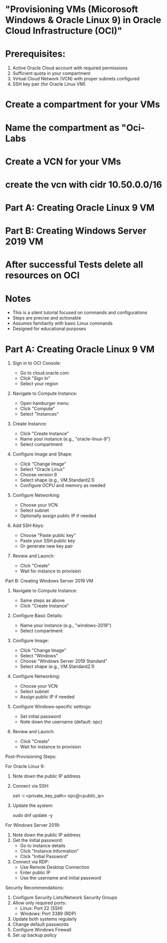 
# "Provisioning VMs (Micorosoft Windows & Oracle Linux 9) in Oracle Cloud Infrastructure (OCI)"
# Prerequisites:
1. Active Oracle Cloud account with required permissions
2. Sufficient quota in your compartment
3. Virtual Cloud Network (VCN) with proper subnets configured
4. SSH key pair (for Oracle Linux VM)


# Create a compartment for your VMs

# Name the compartment as "Oci-Labs

# Create a VCN for your VMs

# create the vcn with cidr 10.50.0.0/16

# Part A: Creating Oracle Linux 9 VM

# Part B: Creating Windows Server 2019 VM

# After successful Tests delete all resources on OCI



# Notes
- This is a silent tutorial focused on commands and configurations
- Steps are precise and actionable
- Assumes familiarity with basic Linux commands
- Designed for educational purposes


# Part A: Creating Oracle Linux 9 VM

1. Sign in to OCI Console:
   - Go to cloud.oracle.com
   - Click "Sign In"
   - Select your region

2. Navigate to Compute Instance:
   - Open hamburger menu
   - Click "Compute"
   - Select "Instances"

3. Create Instance:
   - Click "Create Instance"
   - Name your instance (e.g., "oracle-linux-9")
   - Select compartment

4. Configure Image and Shape:
   - Click "Change Image"
   - Select "Oracle Linux"
   - Choose version 9
   - Select shape (e.g., VM.Standard2.1)
   - Configure OCPU and memory as needed

5. Configure Networking:
   - Choose your VCN
   - Select subnet
   - Optionally assign public IP if needed

6. Add SSH Keys:
   - Choose "Paste public key"
   - Paste your SSH public key
   - Or generate new key pair

7. Review and Launch:
   - Click "Create"
   - Wait for instance to provision

Part B: Creating Windows Server 2019 VM

1. Navigate to Compute Instance:
   - Same steps as above
   - Click "Create Instance"

2. Configure Basic Details:
   - Name your instance (e.g., "windows-2019")
   - Select compartment

3. Configure Image:
   - Click "Change Image"
   - Select "Windows"
   - Choose "Windows Server 2019 Standard"
   - Select shape (e.g., VM.Standard2.1)

4. Configure Networking:
   - Choose your VCN
   - Select subnet
   - Assign public IP if needed

5. Configure Windows-specific settings:
   - Set initial password
   - Note down the username (default: opc)

6. Review and Launch:
   - Click "Create"
   - Wait for instance to provision

Post-Provisioning Steps:

For Oracle Linux 9:
1. Note down the public IP address
2. Connect via SSH:
   
   ssh -i <private_key_path> opc@<public_ip>
   
3. Update the system:
   
   sudo dnf update -y
   

For Windows Server 2019:
1. Note down the public IP address
2. Get the initial password:
   - Go to instance details
   - Click "Instance Information"
   - Click "Initial Password"
3. Connect via RDP:
   - Use Remote Desktop Connection
   - Enter public IP
   - Use the username and initial password

Security Recommendations:
1. Configure Security Lists/Network Security Groups
2. Allow only required ports:
   - Linux: Port 22 (SSH)
   - Windows: Port 3389 (RDP)
3. Update both systems regularly
4. Change default passwords
5. Configure Windows Firewall
6. Set up backup policy


